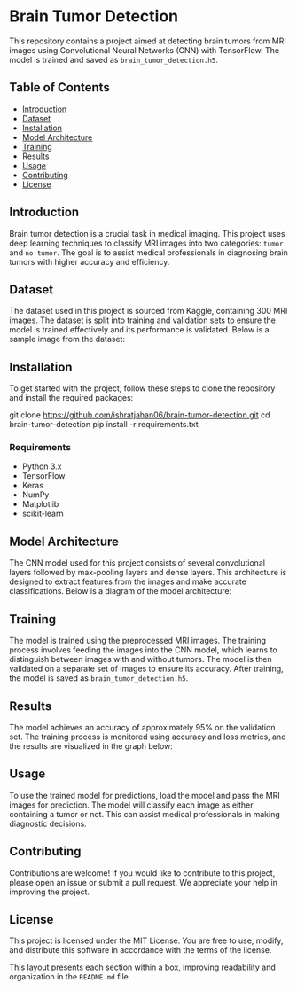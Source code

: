 
# Brain Tumor Detection

This repository contains a project aimed at detecting brain tumors from MRI images using Convolutional Neural Networks (CNN) with TensorFlow. The model is trained and saved as `brain_tumor_detection.h5`.

## Table of Contents
- [Introduction](#introduction)
- [Dataset](#dataset)
- [Installation](#installation)
- [Model Architecture](#model-architecture)
- [Training](#training)
- [Results](#results)
- [Usage](#usage)
- [Contributing](#contributing)
- [License](#license)

## Introduction
Brain tumor detection is a crucial task in medical imaging. This project uses deep learning techniques to classify MRI images into two categories: `tumor` and `no tumor`. The goal is to assist medical professionals in diagnosing brain tumors with higher accuracy and efficiency.

## Dataset
The dataset used in this project is sourced from Kaggle, containing 300 MRI images. The dataset is split into training and validation sets to ensure the model is trained effectively and its performance is validated. Below is a sample image from the dataset:

## Installation
To get started with the project, follow these steps to clone the repository and install the required packages:

git clone https://github.com/ishratjahan06/brain-tumor-detection.git
cd brain-tumor-detection
pip install -r requirements.txt


### Requirements
- Python 3.x
- TensorFlow
- Keras
- NumPy
- Matplotlib
- scikit-learn

## Model Architecture
The CNN model used for this project consists of several convolutional layers followed by max-pooling layers and dense layers. This architecture is designed to extract features from the images and make accurate classifications. Below is a diagram of the model architecture:

## Training
The model is trained using the preprocessed MRI images. The training process involves feeding the images into the CNN model, which learns to distinguish between images with and without tumors. The model is then validated on a separate set of images to ensure its accuracy. After training, the model is saved as `brain_tumor_detection.h5`.

## Results
The model achieves an accuracy of approximately 95% on the validation set. The training process is monitored using accuracy and loss metrics, and the results are visualized in the graph below:

## Usage
To use the trained model for predictions, load the model and pass the MRI images for prediction. The model will classify each image as either containing a tumor or not. This can assist medical professionals in making diagnostic decisions.

## Contributing
Contributions are welcome! If you would like to contribute to this project, please open an issue or submit a pull request. We appreciate your help in improving the project.

## License
This project is licensed under the MIT License. You are free to use, modify, and distribute this software in accordance with the terms of the license.

This layout presents each section within a box, improving readability and organization in the `README.md` file.
